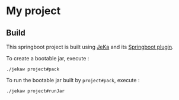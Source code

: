 # My project

## Build

This springboot project is built using [JeKa](https://jeka.dev) and its [Springboot plugin](https://github.com/jeka-dev/jeka/tree/master/plugins/dev.jeka.plugins.springboot).

To create a bootable jar, execute :
```shell
./jekaw project#pack
```

To run the bootable jar built by `project#pack`, execute :
```shell
./jekaw project#runJar
```

